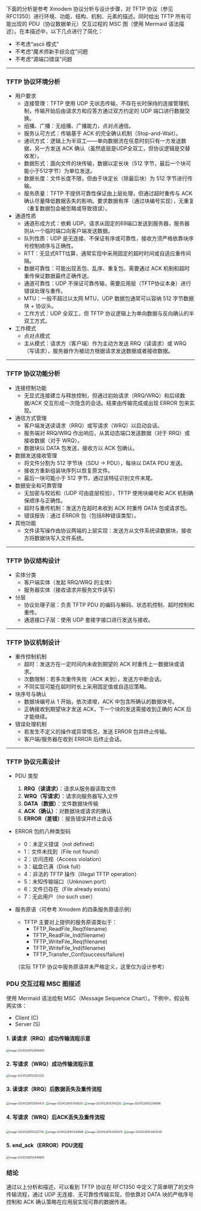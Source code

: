 下面的分析是参考 Xmodem 协议分析与设计步骤，对 TFTP 协议（参见 RFC1350）进行环境、功能、结构、机制、元素的描述。同时给出 TFTP 所有可能出现的 PDU（协议数据单元）交互过程的 MSC 图（使用 Mermaid 语法描述）。在本描述中，以下几点进行了简化：

- 不考虑“ascii 模式”
- 不考虑“魔术师新手综合症”问题
- 不考虑“源端口错误”问题

------

### TFTP 协议环境分析

- 用户要求
  - 连接管理：TFTP 使用 UDP 无状态传输，不存在长时保持的连接管理机制，传输开始后由请求方和应答方通过双方约定的 UDP 端口进行数据交换。
  - 组播、广播：无组播、广播能力，点对点通信。
  - 服务认可方式：传输基于 ACK 的完全确认机制（Stop-and-Wait）。
  - 通讯方式：逻辑上为半双工——单向数据流在任意时刻只有一方发送数据，另一方发送 ACK 确认（虽然底层是UDP全双工，但协议逻辑是交替收发）。
  - 数据形式：面向文件的块传输，数据以定长块（512 字节，最后一个块可能小于512字节）为单位发送。
  - 数据长度：文件长度不限，但由于块定长（除最后块）为 512 字节进行传输。
  - 服务质量：TFTP 不提供可靠性保证由上层处理，但通过超时重传与 ACK 确认尽量降低数据丢失的影响。要求数据有序（通过块编号实现），无重复（重复数据包会被忽略或导致错误）。
- 通道性质
  - 通道形成方式：依赖 UDP。请求从固定的69端口发送到服务器，服务器则从一个临时端口向客户端发送数据。
  - 队列性质：UDP 是无连接、不保证有序或可靠性，接收方须严格依靠块序号控制顺序与正确性。
  - RTT：无显式RTT估算，通常实现中采用固定的超时时间或自适应重传间隔。
  - 数据可靠性：可能出现丢包、乱序、重复包，需要通过 ACK 机制和超时重传保证数据最终正确传送。
  - 通道可靠性：UDP 不保证可靠传输，需要应用层（TFTP协议本身）进行错误处理与重传。
  - MTU：一般不超过以太网 MTU，UDP 数据包通常可以容纳 512 字节数据块 + 协议头。
  - 工作方式：UDP 全双工，但 TFTP 协议逻辑上为单向数据与反向确认的半双工方式。
- 工作模式
  - 点对点模式
  - 主从模式：请求方（客户端）作为主动方发送 RRQ（读请求）或 WRQ（写请求），服务器作为被动方根据请求发送数据或者接收数据。

------

### TFTP 协议功能分析

- 连接控制功能
  - 无显式连接建立与释放控制，但通过初始请求（RRQ/WRQ）和后续数据/ACK 交互形成一次隐含的会话。结束由传输完成或出现 ERROR 包来实现。
- 通信方式管理
  - 客户端发送读请求（RRQ）或写请求（WRQ）以启动会话。
  - 服务端对 RRQ/WRQ 作出响应，从其动态端口发送数据（对于 RRQ）或接收数据（对于 WRQ）。
  - 数据块以 DATA 包发送，接收方以 ACK 包确认。
- 数据发送接收管理
  - 将文件分割为 512 字节块（SDU -> PDU），每块以 DATA PDU 发送。
  - 接收方重新组装块序列以恢复原文件。
  - 最后一块可能小于 512 字节，通过该特征识别文件末尾。
- 数据安全和可靠管理
  - 无加密与校验和（UDP 可由底层校验），TFTP 使用块编号和 ACK 机制确保顺序与正确性。
  - 超时与重传机制：发送方在超时未收到 ACK 时重传 DATA 包或请求包。
  - 错误报告：通过 ERROR 包（包括8种错误类型）。
- 其他功能
  - 文件读写操作由协议两端的上层实现：发送方从文件系统读数据块，接收方将数据块写入文件系统。

------

### TFTP 协议结构设计

- 实体分类
  - 客户端实体（发起 RRQ/WRQ 的主体）
  - 服务器实体（接收请求并服务文件读写）
- 分层
  - 协议处理子层：负责 TFTP PDU 的编码与解码、状态机控制、超时控制和重传。
  - 通道接口子层：使用 UDP 套接字接口进行发送与接收。

------

### TFTP 协议机制设计

- 重传控制机制
  - 超时：发送方在一定时间内未收到期望的 ACK 时重传上一数据块或请求。
  - 次数限制：若多次重传失败（ACK 未到），发送方中断会话。
  - 不同实现可能在超时时长上采用固定值或自适应策略。
- 块序号与确认
  - 数据块编号从 1 开始，依次递增，ACK 中包含所确认的数据块号。
  - 正确接收到期望块才发送 ACK，下一个块的发送需接收到正确的 ACK 后才能继续。
- 错误处理机制
  - 若发生不定义的操作或异常情况，发送 ERROR 包并终止传输。
  - 客户端/服务器在收到 ERROR 后终止会话。

------

### TFTP 协议元素设计

- PDU 类型

  1. **RRQ（读请求）**：请求从服务器读取文件
  2. **WRQ（写请求）**：请求向服务器写入文件
  3. **DATA（数据）**：文件数据块传输
  4. **ACK（确认）**：对数据块或请求的确认
  5. **ERROR（差错）**：报告错误并终止会话

- ERROR 包的八种类型码

  - 0：未定义错误（not defined）
  - 1：文件未找到（File not found）
  - 2：访问违规（Access violation）
  - 3：磁盘已满（Disk full）
  - 4：非法的 TFTP 操作（Illegal TFTP operation）
  - 5：未知传输端口（Unknown port）
  - 6：文件已存在（File already exists）
  - 7：无此用户（no such user）

- 服务原语（可参考 Xmodem 的四条服务原语示例）

  - TFTP 主要对上提供的服务原语类似于：
    - TFTP_ReadFile_Req(filename)
    - TFTP_ReadFile_Ind(filename)
    - TFTP_WriteFile_Req(filename)
    - TFTP_WriteFile_Ind(filename)
    - TFTP_Transfer_Conf(success/failure)

  （实际 TFTP 协议中服务原语并未严格定义，这里仅为设计参考）

### PDU 交互过程 MSC 图描述

使用 Mermaid 语法绘制 MSC（Message Sequence Chart）。下例中，假设有两实体：

- Client (C)
- Server (S)

#### 1. 读请求（RRQ）成功传输流程示意

<img src="C:\Users\Administrator\AppData\Roaming\Typora\typora-user-images\image-20241226152948480.png" alt="image-20241226152948480" style="zoom:50%;" />

#### 2. 写请求（WRQ）成功传输流程示意

<img src="https://yangchen-1318434888.cos.ap-beijing.myqcloud.com/images/202412261530269.png" alt="image-20241226153023225" style="zoom:50%;" />

#### 3. 读请求（RRQ）后数据丢失及重传流程

<img src="https://yangchen-1318434888.cos.ap-beijing.myqcloud.com/images/202412261530483.png" alt="image-20241226153054433" style="zoom:50%;" />

<img src="https://yangchen-1318434888.cos.ap-beijing.myqcloud.com/images/202412261531294.png" alt="image-20241226153109250" style="zoom:50%;" />

<img src="https://yangchen-1318434888.cos.ap-beijing.myqcloud.com/images/202412261531257.png" alt="image-20241226153142212" style="zoom:50%;" />

<img src="https://yangchen-1318434888.cos.ap-beijing.myqcloud.com/images/202412261532742.png" alt="image-20241226153258698" style="zoom:50%;" />

#### 4. 写请求（WRQ）后ACK丢失及重传流程

<img src="https://yangchen-1318434888.cos.ap-beijing.myqcloud.com/images/202412261533776.png" alt="image-20241226153325735" style="zoom: 50%;" />

<img src="https://yangchen-1318434888.cos.ap-beijing.myqcloud.com/images/202412261533727.png" alt="image-20241226153340689" style="zoom:50%;" />

<img src="https://yangchen-1318434888.cos.ap-beijing.myqcloud.com/images/202412261533119.png" alt="image-20241226153350074" style="zoom:50%;" />

<img src="https://yangchen-1318434888.cos.ap-beijing.myqcloud.com/images/202412261534585.png" alt="image-20241226153402538" style="zoom:50%;" />

#### 5. end_ack（ERROR）PDU流程

<img src="https://yangchen-1318434888.cos.ap-beijing.myqcloud.com/images/202412261534851.png" alt="image-20241226153446805" style="zoom:50%;" />

### 结论

通过以上分析和描述，可以看到 TFTP 协议在 RFC1350 中定义了简单明了的文件传输流程，通过 UDP 无连接、无可靠性传输实现，但依靠对 DATA 块的严格序号控制和 ACK 确认策略在应用层实现可靠的数据传递。
